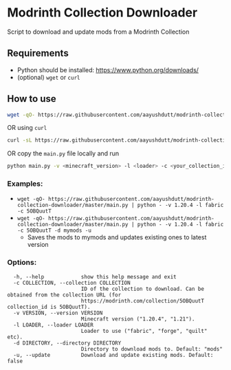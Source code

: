# Modrinth Collection Downloader

Script to download and update mods from a Modrinth Collection

## Requirements
- Python should be installed: https://www.python.org/downloads/
- (optional) `wget` or `curl`

## How to use

```sh
wget -qO- https://raw.githubusercontent.com/aayushdutt/modrinth-collection-downloader/master/main.py | python - -v <minecraft_version> -l <loader> -c <your_collection_id>
```

OR using `curl`

```sh
curl -sL https://raw.githubusercontent.com/aayushdutt/modrinth-collection-downloader/master/main.py | python - -v <minecraft_version> -l <loader> -c <your_collection_id>
```

OR copy the `main.py` file locally and run

```sh
python main.py -v <minecraft_version> -l <loader> -c <your_collection_id>
```

### Examples:

- `wget -qO- https://raw.githubusercontent.com/aayushdutt/modrinth-collection-downloader/master/main.py | python - -v 1.20.4 -l fabric -c 5OBQuutT`
- `wget -qO- https://raw.githubusercontent.com/aayushdutt/modrinth-collection-downloader/master/main.py | python - -v 1.20.4 -l fabric -c 5OBQuutT -d mymods -u`
  - Saves the mods to mymods and updates existing ones to latest version

### Options:

```
  -h, --help            show this help message and exit
  -c COLLECTION, --collection COLLECTION
                        ID of the collection to download. Can be obtained from the collection URL (for
                        https://modrinth.com/collection/5OBQuutT collection_id is 5OBQuutT).
  -v VERSION, --version VERSION
                        Minecraft version ("1.20.4", "1.21").
  -l LOADER, --loader LOADER
                        Loader to use ("fabric", "forge", "quilt" etc).
  -d DIRECTORY, --directory DIRECTORY
                        Directory to download mods to. Default: "mods"
  -u, --update          Download and update existing mods. Default: false
```
